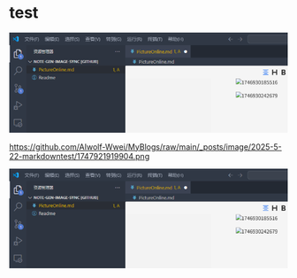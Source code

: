 # test

![tup](image/2025-5-22-markdowntest/1747921919904.png)

https://github.com/AIwolf-Wwei/MyBlogs/raw/main/_posts/image/2025-5-22-markdowntest/1747921919904.png


![一张测试图片](https://github.com/AIwolf-Wwei/MyBlogs/raw/main/_posts/image/2025-5-22-markdowntest/1747921919904.png)
